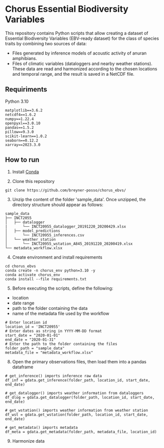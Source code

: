 # Chorus Essential Biodiversity Variables
This repository contains Python scripts that allow creating a dataset of Essential Biodiversity Variables (EBV-ready dataset) for the class of species traits by combining two sources of data:

* Files generated by inference models of acoustic activity of anuran amphibians.
* Files of climatic variables (dataloggers and nearby weather stations). These data are read and harmonized according to the chosen locations and temporal range, and the result is saved in a NetCDF file.

## Requiriments

Python 3.10

```
matplotlib==3.6.2
netcdf4==1.6.2
numpy==1.22.4
openpyxl==3.0.10
pandas==1.5.2
pillow==9.3.0
scikit-learn==1.0.2
seaborn==0.12.2
xarray==2023.3.0
```

## How to run

1. Install [Conda](https://docs.conda.io/projects/conda/en/stable/)

2. Clone this repository

```
git clone https://github.com/breyner-posso/chorus_ebvs/
```

3. Unzip the content of the folder 'sample_data'. Once unzipped, the directory structure should appear as follows:

```
sample_data
├── INCT2055
│   ├── datalogger
|       └── INCT20955_datalogger_20191220_20200429.xlsx
│   ├── model_predictions
│       └── INCT20955_inferences.csv
│   └── weather_station
│       └── INCT20955_wstation_A845_20191220_20200419.xlsx
└── metadata_workflow.xlsx
```

4. Create environment and install requirements

```
cd chorus_ebvs
conda create -n chorus_env python=3.10 -y
conda activate chorus_env
conda install --file requirements.txt
```

5. Before executing the scripts, define the following:
+ location
+ date range
+ path to the folder containing the data
+ name of the metadata file used by the workflow

```
# Enter location id
location_id = 'INCT20955'
# Enter dates as string in YYYY-MM-DD format
start_date = "2020-01-01"
end_date = "2020-01-31"
# Enter the path to the folder containing the files
folder_path = "sample_data"
metadata_file = "metadata_workflow.xlsx"
```

8. Open the primary observations files, then load them into a pandas dataframe

```
# get_inference() imports inference raw data
df_inf = gdata.get_inference(folder_path, location_id, start_date, end_date)

# get_datalogger() imports weather information from dataloggers
df_dlog = gdata.get_datalogger(folder_path, location_id, start_date, end_date)

# get_wstation() imports weather information from weather station
df_wst = gdata.get_wstation(folder_path, location_id, start_date, end_date)

# get_metadata() imports metadata
df_meta = gdata.get_metadata(folder_path, metadata_file, location_id)
```

9. Harmonize data

```

```
